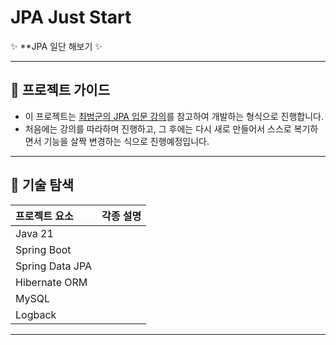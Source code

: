 # JPA Just Start

✨ **JPA 일단 해보기 ✨

---

## 📐 프로젝트 가이드

- 이 프로젝트는 [최범군의 JPA 입문 강의](https://www.youtube.com/watch?v=Zwq2McbFOn4&list=PLwouWTPuIjUi9Sih9mEci4Rqhz1VqiQXX&ab_channel=%EC%B5%9C%EB%B2%94%EA%B7%A0)를 참고하여 개발하는 형식으로 진행합니다.
- 처음에는 강의를 따라하며 진행하고, 그 후에는 다시 새로 만들어서 스스로 복기하면서 기능을 살짝 변경하는 식으로 진행예정입니다.

---

## 📅 기술 탐색

| 프로젝트 요소 | 각종 설명 |
|:---|:---|
| Java 21
| Spring Boot
| Spring Data JPA
| Hibernate ORM
| MySQL
| Logback

---
